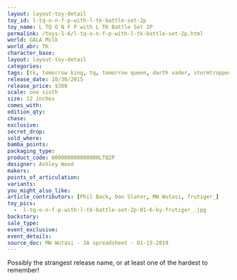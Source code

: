 ```yaml
---
layout: layout-toy-detail 
toy_id: l-tq-o-n-f-p-with-l-tk-battle-set-2p
toy_name: L TQ O N F P with L TK Battle Set 2P
permalink: /toys-1-6/l-tq-o-n-f-p-with-l-tk-battle-set-2p.html
world: GALA Milk
world_abr: TK
character_base: 
layout: layout-toy-detail
categories: 
tags: [tk, tomorrow king, tq, tomorrow queen, darth vader, stormtropper, black]
release_date: 10/30/2015
release_price: $300 
scale: one sixth
size: 12 inches
comes_with: 
edition_qty: 
chase: 
exclusive: 
secret_drop: 
sold_where: 
bamba_points: 
packaging_type: 
product_code: 000000000000000LTQ2P
designer: Ashley Wood
makers: 
points_of_articulation: 
variants: 
you_might_also_like: 
article_contributors: [Phil Back, Don Slater, MW Wutasi, frutiger_]
toy_pics: 
  -  l-tq-o-n-f-p-with-l-tk-battle-set-2p-01-6-by-frutiger_.jpg
backstory: 
sale_type: 
event_exclusive: 
event_details: 
source_doc: MW Wutasi - 3A spreadsheet - 01-15-2019
---
```

Possibly the strangest release name, or at least one of the hardest to remember!